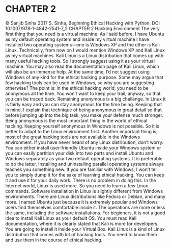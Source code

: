 # CHAPTER 2

© Sanjib Sinha 2017
S. Sinha, Beginning Ethical Hacking with Python, DOI 10.1007/978-1-4842-2541-7_2
CHAPTER 2
Hacking Environment
The very first thing that you need is a virtual machine. As I said before, I have Ubuntu as
my default operating system and inside my virtual machine I have installed two operating
systems—one is Windows XP and the other is Kali Linux.
Technically, from now on I would mention Windows XP and Kali Linux as my virtual
machines. Kali Linux is a Linux distribution that comes up with many useful hacking
tools. So I strongly suggest using it as your virtual machine. You may also read the
documentation page of Kali Linux, which will also be an immense help.
At the same time, I’d not suggest using Windows of any kind for the ethical hacking
purpose. Some may argue that few hacking tools can be used in Windows, so why you
are suggesting otherwise? The point is: in the ethical hacking world, you need to be
anonymous all the time. You won’t want to keep your trail, anyway, so that you can be
traced back. Remaining anonymous is a big challenge. In Linux it is fairly easy and you
can stay anonymous for the time being.
Keeping that in mind, I explain that technique of being anonymous in great detail
so that before jumping up into the big task, you make your defense much stronger. Being
anonymous is the most important thing in the world of ethical hacking. Keeping yourself
anonymous in Windows is not possible. So it is better to adapt to the Linux environment
first. Another important thing is, most of the great hacking tools are not available in the
Windows environment.
If you have never heard of any Linux distribution, don’t worry. You can either install
user-friendly Ubuntu inside your Windows system or you can easily partition your disk
into two parts and install Ubuntu and Windows separately as your two default operating
systems. It is preferable to do the latter. Installing and uninstalling parallel operating
systems always teaches you something new. If you are familiar with Windows, I won’t tell
you to simply dump it for the sake of learning ethical hacking. You can keep it and use it
for your daily work. There is no problem in doing this.
In the Internet world, Linux is used more. So you need to learn a few Linux commands.
Software installation in Linux is slightly different from Windows environments. There
are Linux distributions like Fedora or Debian, and many more. I named Ubuntu just
because it is extremely popular and Windows users find themselves comfortable inside
it. The operations are more or less the same, including the software installations. For
beginners, it is not a good idea to install Kali Linux as your default OS. You must read Kali
documentation, where it is clearly stated that Kali is more for developers. You are going to
install it inside your Virtual Box. Kali Linux is a kind of Linux distribution that comes with
lot of hacking tools. You need to know them and use them in the course of ethical hacking.


